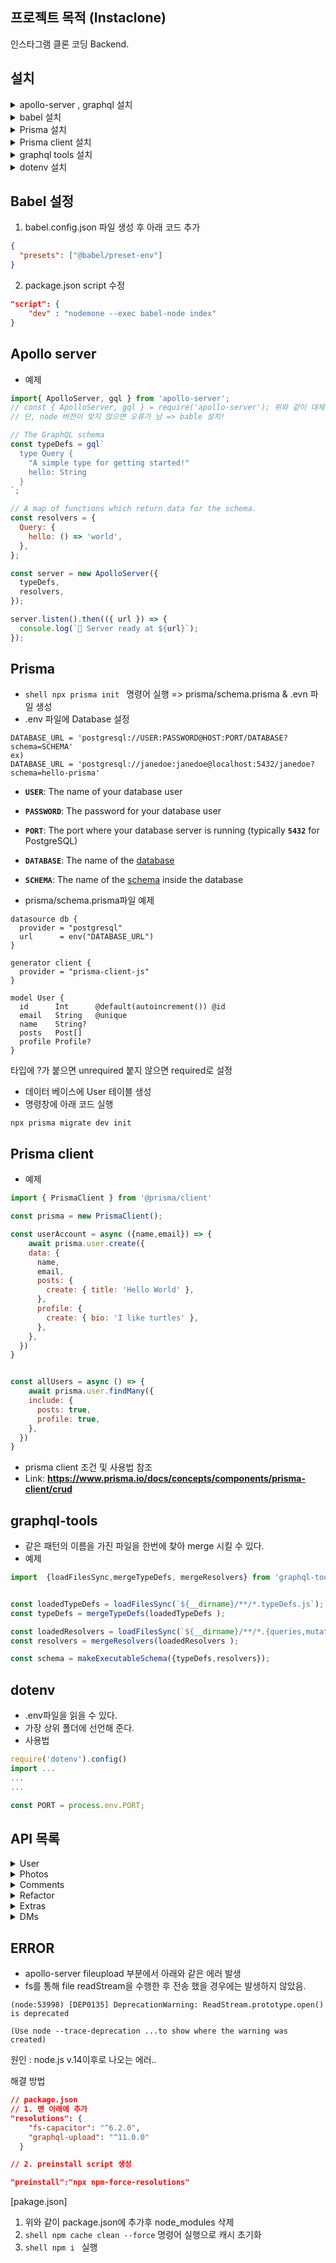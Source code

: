 ## 프로젝트 목적 (Instaclone)

인스타그램 클론 코딩 Backend.

## 설치

<details>
<summary>apollo-server , graphql 설치 </summary>
  
```Shell
# NPM
npm install apollo-server graphql

# yarn

yarn add apollo-server graphql

````
</details>
<details>
<summary>babel 설치 </summary>

```Shell
# NPM
npm install --save-dev @babel/core
npm install @babel/preset-env @babel/node --save-dev


# yarn
yarn add --save-dev @babel/core
yarn add @babel/preset-env @babel/node --save-dev
````

</details>

<details>
<summary>Prisma 설치 </summary>

```Shell
# NPM
npm install prisma -D

# yarn
yarn add prisma -D
```

</details>

<details>
<summary>Prisma client 설치 </summary>

```Shell
# NPM
npm install @prisma/client

# yarn
yarn add @prisma/client
```

</details>

<details>
<summary>graphql tools 설치 </summary>

```Shell
# NPM
npm i graphql-tools

# yarn
yarn add graphql-tools]
```

</details>

<details>
<summary>dotenv 설치</summary>

```Shell
# NPM
npm i dotenv

# yarn
yarn add dotenv
```

</details>

## Babel 설정
1. babel.config.json 파일 생성 후 아래 코드 추가
```json
{
  "presets": ["@babel/preset-env"]
}
```
2. package.json script 수정
```json
"script": {
	"dev" : "nodemone --exec babel-node index"
}
```

## Apollo server 
- 예제
```javascript
import{ ApolloServer, gql } from 'apollo-server';
// const { ApolloServer, gql } = require('apollo-server'); 위와 같이 대체 
// 단, node 버전이 맞지 않으면 오류가 남 => bable 설치!

// The GraphQL schema
const typeDefs = gql`
  type Query {
    "A simple type for getting started!"
    hello: String
  }
`;

// A map of functions which return data for the schema.
const resolvers = {
  Query: {
    hello: () => 'world',
  },
};

const server = new ApolloServer({
  typeDefs,
  resolvers,
});

server.listen().then(({ url }) => {
  console.log(`🚀 Server ready at ${url}`);
});

```

## Prisma
- ```shell npx prisma init ``` 명령어 실행 => prisma/schema.prisma & .evn 파일 생성
- .env 파일에 Database 설정
```env
DATABASE_URL = 'postgresql://USER:PASSWORD@HOST:PORT/DATABASE?schema=SCHEMA'
ex)
DATABASE_URL = 'postgresql://janedoe:janedoe@localhost:5432/janedoe?schema=hello-prisma'
```
  - **`USER`**: The name of your database user
  - **`PASSWORD`**: The password for your database user
  - **`PORT`**: The port where your database server is running (typically **`5432`** for PostgreSQL)
  - **`DATABASE`**: The name of the [database](https://www.postgresql.org/docs/12/manage-ag-overview.html)
  - **`SCHEMA`**: The name of the [schema](https://www.postgresql.org/docs/12/ddl-schemas.html) inside the database

- prisma/schema.prisma파일 예제
```prisma
datasource db {
  provider = "postgresql"
  url      = env("DATABASE_URL")
}

generator client {
  provider = "prisma-client-js"
}

model User {
  id      Int      @default(autoincrement()) @id
  email   String   @unique
  name    String?
  posts   Post[]
  profile Profile?
}

```
타입에 ?가 붙으면 unrequired 붙지 않으면 required로 설정

- 데이터 베이스에 User 테이블 생성
- 명령창에 아래 코드 실행
```shell
npx prisma migrate dev init 
```
## Prisma client
- 예제
```javascript
import { PrismaClient } from '@prisma/client'

const prisma = new PrismaClient();

const userAccount = async ({name,email}) => {
	await prisma.user.create({
    data: {
      name,
      email,
      posts: {
        create: { title: 'Hello World' },
      },
      profile: {
        create: { bio: 'I like turtles' },
      },
    },
  })
}


const allUsers = async () => {
	await prisma.user.findMany({
    include: {
      posts: true,
      profile: true,
    },
  })
}
```
- prisma client 조건 및 사용법 참조
- Link: **https://www.prisma.io/docs/concepts/components/prisma-client/crud**

## graphql-tools
- 같은 패턴의 이름을 가진 파일을 한번에 찾아 merge 시킬 수 있다.
- 예제
```javascript
import  {loadFilesSync,mergeTypeDefs, mergeResolvers} from 'graphql-tools';


const loadedTypeDefs = loadFilesSync(`${__dirname}/**/*.typeDefs.js`);
const typeDefs = mergeTypeDefs(loadedTypeDefs );

const loadedResolvers = loadFilesSync(`${__dirname}/**/*.{queries,mutations}.js`);
const resolvers = mergeResolvers(loadedResolvers );

const schema = makeExecutableSchema({typeDefs,resolvers});
```

## dotenv
- .env파일을 읽을 수 있다.
- 가장 상위 폴더에 선언해 준다.
- 사용법
```js
require('dotenv').config()
import ...
...
...

const PORT = process.env.PORT;
```

## API 목록

<details>
  <summary>User</summary>

-   [x] Create Account
-   [x] See Profile
-   [x] Login
-   [x] Edit Profile
-   [x] CHange Avatar (Image Upload)
-   [x] Follow User
-   [x] Unfollow User
-   [x] See Followers with Paginataion
-   [x] See Follwing with Paginataion
-   [x] Computed Fields
-   [x] Search Users

</details>
<details>
<summary>Photos</summary>

-   [x] Upload Photo (Parse #)
-   [x] See Photo
-   [x] See Hashtags
-   [x] Search Photos
-   [x] Edit Photo
-   [x] Like / Unlike Photo
-   [x] See Photo Likes
-   [ ] See Photo Comments
-   [x] See Feed
-   [x] Delte Photo

</details>
<details>
<summary>Comments</summary>

-   [x] Comment on Photo
-   [x] Edit Comment
-   [x] Delete Comment
</details>
<details>
<summary>Refactor</summary>

-   [x] Mutation Responses

</details>
<details>
<summary>Extras</summary>
  
-   [x] S3 Image Upload

</details>
<details>
<summary>DMs</summary>
  
-    [ ] See Rooms
-    [ ] Send Message (Create Room)
-    [ ] See Room
-    [ ] Computed Fields
-    [ ] See (Read) Message
-    [ ] Realtime Messages

</details>

## ERROR

-   apollo-server fileupload 부분에서 아래와 같은 에러 발생
-   fs를 통해 file readStream을 수행한 후 전송 했을 경우에는 발생하지 않았음.

```shell
(node:53998) [DEP0135] DeprecationWarning: ReadStream.prototype.open() is deprecated

(Use node --trace-deprecation ...to show where the warning was created)
```

원인 : node.js v.14이후로 나오는 에러..

해결 방법

```json
// package.json
// 1. 맨 아래에 추가
"resolutions": {
    "fs-capacitor": "^6.2.0",
    "graphql-upload": "^11.0.0"
  }

// 2. preinstall script 생성

"preinstall":"npx npm-force-resolutions"
```

[pakage.json]

1. 위와 같이 package.json에 추가후 node_modules 삭제
2. `shell npm cache clean --force` 명령어 실행으로 캐시 초기화
3. `shell npm i ` 실행
